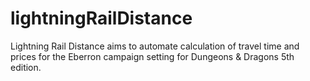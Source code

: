 # lightningRailDistance
Lightning Rail Distance aims to automate calculation of travel time and prices for the Eberron campaign setting for Dungeons & Dragons 5th edition.
